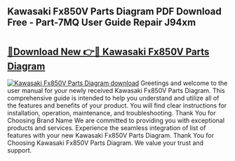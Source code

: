 ## Kawasaki Fx850V Parts Diagram PDF Download Free - Part-7MQ User Guide Repair J94xm

# <h2><a href="http://dfu3vy.blite.top/?on=Kawasaki+Fx850V+Parts+Diagram">🔗Download New 👉🔴 Kawasaki Fx850V Parts Diagram</a></h2>

[![Kawasaki Fx850V Parts Diagram download](https://i.imgur.com/lujVjoI.png)](http://dfu3vy.blite.top/?on=Kawasaki+Fx850V+Parts+Diagram)
Greetings and welcome to the user manual for your newly received Kawasaki Fx850V Parts Diagram. This comprehensive guide is intended to help you understand and utilize all of the features and benefits of your product. You will find clear instructions for installation, operation, maintenance, and troubleshooting. Thank You for Choosing Brand Name We are committed to providing you with exceptional products and services. Experience the seamless integration of list of features with your new Kawasaki Fx850V Parts Diagram. Thank You for Choosing Kawasaki Fx850V Parts Diagram. We value your trust and support.
